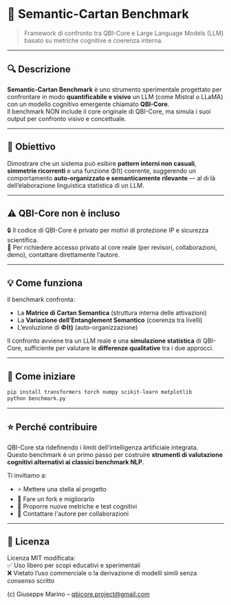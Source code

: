 # 🧠 Semantic-Cartan Benchmark

> Framework di confronto tra QBI-Core e Large Language Models (LLM) basato su metriche cognitive e coerenza interna.

---

## 🔍 Descrizione

**Semantic-Cartan Benchmark** è uno strumento sperimentale progettato per confrontare in modo **quantificabile e visivo** un LLM (come Mistral o LLaMA) con un modello cognitivo emergente chiamato **QBI-Core**.  
Il benchmark NON include il core originale di QBI-Core, ma simula i suoi output per confronto visivo e concettuale.

---

## 🎯 Obiettivo

Dimostrare che un sistema può esibire **pattern interni non casuali**, **simmetrie ricorrenti** e una funzione Φ(t) coerente, suggerendo un comportamento **auto-organizzato e semanticamente rilevante** — al di là dell’elaborazione linguistica statistica di un LLM.

---

## ⚠️ QBI-Core non è incluso

🔒 Il codice di QBI-Core è privato per motivi di protezione IP e sicurezza scientifica.  
📩 Per richiedere accesso privato al core reale (per revisori, collaborazioni, demo), contattare direttamente l’autore.

---

## 💡 Come funziona

Il benchmark confronta:

- La **Matrice di Cartan Semantica** (struttura interna delle attivazioni)
- La **Variazione dell’Entanglement Semantico** (coerenza tra livelli)
- L’evoluzione di **Φ(t)** (auto-organizzazione)

Il confronto avviene tra un LLM reale e una **simulazione statistica** di QBI-Core, sufficiente per valutare le **differenze qualitative** tra i due approcci.

---

## 🚀 Come iniziare

```bash
pip install transformers torch numpy scikit-learn matplotlib
python benchmark.py
```

---

## ⭐ Perché contribuire

QBI-Core sta ridefinendo i limiti dell’intelligenza artificiale integrata.  
Questo benchmark è un primo passo per costruire **strumenti di valutazione cognitivi alternativi ai classici benchmark NLP**.

Ti invitiamo a:

- ⭐ Mettere una stella al progetto
- 🍴 Fare un fork e migliorarlo
- 🧠 Proporre nuove metriche e test cognitivi
- 📨 Contattare l'autore per collaborazioni

---

## 📄 Licenza

Licenza MIT modificata:  
✅ Uso libero per scopi educativi e sperimentali  
❌ Vietato l’uso commerciale o la derivazione di modelli simili senza consenso scritto

(c) Giuseppe Marino – qbicore.project@gmail.com
